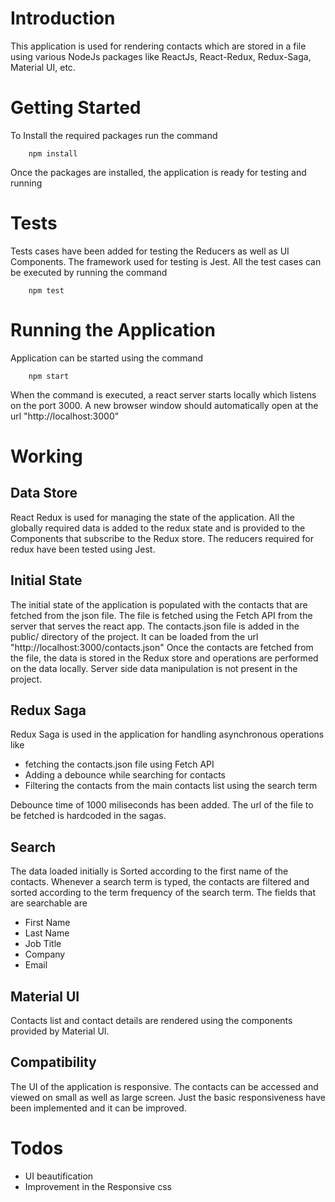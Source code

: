 # **Introduction**
This application is used for rendering contacts which are stored in a file using various NodeJs packages like ReactJs, React-Redux, Redux-Saga, Material UI, etc.

# **Getting Started**
To Install the required packages run the command
```
    npm install
```
  Once the packages are installed, the application is ready for testing and running

# **Tests**
Tests cases have been added for testing the Reducers as well as UI Components.
The framework used for testing is Jest.
All the test cases can be executed by running the command
```
    npm test
```

# **Running the Application**
Application can be started using the command
```    
    npm start
```
When the command is executed, a react server starts locally which listens on the port 3000.
A new browser window should automatically open at the url "http://localhost:3000"

# **Working**

## **Data Store**
React Redux is used for managing the state of the application. All the globally required data is added to the redux state and is provided to the Components that subscribe to the Redux store.
The reducers required for redux have been tested using Jest.

## **Initial State**
The initial state of the application is populated with the contacts that are fetched from the json file.
The file is fetched using the Fetch API from the server that serves the react app. The contacts.json file is added in the public/ directory of the project. It can be loaded from the url "http://localhost:3000/contacts.json"
Once the contacts are fetched from the file, the data is stored in the Redux store and operations are performed on the data locally. Server side data manipulation is not present in the project.

## **Redux Saga**
Redux Saga is used in the application for handling asynchronous operations like
 - fetching the contacts.json file using Fetch API
 - Adding a debounce while searching for contacts
 - Filtering the contacts from the main contacts list using the search term

Debounce time of 1000 miliseconds has been added.
The url of the file to be fetched is hardcoded in the sagas.

## **Search**
The data loaded initially is Sorted according to the first name of the contacts.
Whenever a search term is typed, the contacts are filtered and sorted according to the term frequency of the search term. The fields that are searchable are
  - First Name
  - Last Name
  - Job Title
  - Company
  - Email

## **Material UI**
Contacts list and contact details are rendered using the components provided by Material UI.

## **Compatibility**
The UI of the application is responsive. The contacts can be accessed and viewed on small as well as large screen. Just the basic responsiveness have been implemented and it can be improved.

# **Todos**
 - UI beautification
 - Improvement in the Responsive css